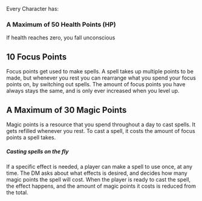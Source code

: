 Every Character has:

### A Maximum of 50 Health Points (HP)
If health reaches zero, you fall unconscious

## 10 Focus Points
Focus points get used to make spells. A spell takes up multiple points to be made, but whenever you rest you can rearrange what you spend your focus points on, by switching out spells. The amount of focus points you have always stays the same, and is only ever increased when you level up.

## A Maximum of 30 Magic Points
Magic points is a resource that you spend throughout a day to cast spells. It gets refilled whenever you rest. To cast a spell, it costs the amount of focus points a spell takes.
##### Casting spells on the fly
If a specific effect is needed, a player can make a spell to use once, at any time. The DM asks about what effects is desired, and decides how many magic points the spell will cost. When the player is ready to cast the spell, the effect happens, and the amount of magic points it costs is reduced from the total.
